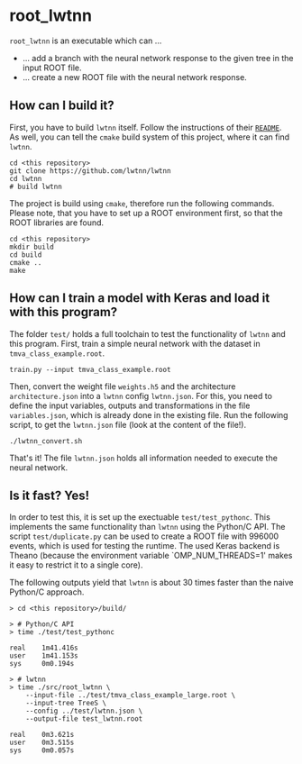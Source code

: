 # root_lwtnn

`root_lwtnn` is an executable which can ...

- ... add a branch with the neural network response to the given tree in the input ROOT file.
- ... create a new ROOT file with the neural network response.

## How can I build it?

First, you have to build `lwtnn` itself. Follow the instructions of their [`README`](https://github.com/lwtnn/lwtnn). As well, you can tell the `cmake` build system of this project, where it can find `lwtnn`.

```
cd <this repository>
git clone https://github.com/lwtnn/lwtnn
cd lwtnn
# build lwtnn
```

The project is build using `cmake`, therefore run the following commands. Please note, that you have to set up a ROOT environment first, so that the ROOT libraries are found.

```
cd <this repository>
mkdir build
cd build
cmake ..
make
```

## How can I train a model with Keras and load it with this program?

The folder `test/` holds a full toolchain to test the functionality of `lwtnn` and this program. First, train a simple neural network with the dataset in `tmva_class_example.root`.

```
train.py --input tmva_class_example.root
```

Then, convert the weight file `weights.h5` and the architecture `architecture.json` into a `lwtnn` config `lwtnn.json`. For this, you need to define the input variables, outputs and transformations in the file `variables.json`, which is already done in the existing file. Run the following script, to get the `lwtnn.json` file (look at the content of the file!).

```
./lwtnn_convert.sh
```

That's it! The file `lwtnn.json` holds all information needed to execute the neural network.

## Is it fast? Yes!

In order to test this, it is set up the exectuable `test/test_pythonc`. This implements the same functionality than `lwtnn` using the Python/C API. The script `test/duplicate.py` can be used to create a ROOT file with 996000 events, which is used for testing the runtime. The used Keras backend is Theano (because the environment variable `OMP_NUM_THREADS=1' makes it easy to restrict it to a single core).

The following outputs yield that `lwtnn` is about 30 times faster than the naive Python/C approach.

```
> cd <this repository>/build/

> # Python/C API
> time ./test/test_pythonc

real    1m41.416s
user    1m41.153s
sys     0m0.194s

> # lwtnn
> time ./src/root_lwtnn \
    --input-file ../test/tmva_class_example_large.root \
    --input-tree TreeS \
    --config ../test/lwtnn.json \
    --output-file test_lwtnn.root

real    0m3.621s
user    0m3.515s
sys     0m0.057s
```

